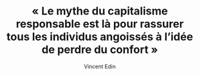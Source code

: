 ---
layout: post
title: "« Le mythe du capitalisme responsable est là pour rassurer tous les individus angoissés à l’idée de perdre du confort »"
link: https://usbeketrica.com/fr/article/le-mythe-du-capitalisme-responsable-est-la-pour-rassurer-tous-les-individus-angoisses-a-l-idee-de-perdre-du-confort
author: "Vincent Edin"
published_date: ""
description: "Espérer que les rapports marchands puissent être responsables est-il une lubie d’enfants gâtés ? À l’occasion du numéro d’été 2022, nous demandions à Fanny Parise, l’anthropologue et autrice de l’essai Les Enfants gâtés. Anthropologie du capitalisme responsable (Payot, 2022), et à Sébastien Kopp, cofondateur de la marque de baskets éthiques Veja, de croiser leurs regards sur la question."
language: "fr_FR"
categories: "Liens"
tags: "société économie"
og-tags: "société économie"
permalink: /:categories/:year/:month/:day/:title/
---